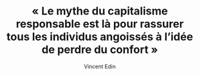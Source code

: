 ---
layout: post
title: "« Le mythe du capitalisme responsable est là pour rassurer tous les individus angoissés à l’idée de perdre du confort »"
link: https://usbeketrica.com/fr/article/le-mythe-du-capitalisme-responsable-est-la-pour-rassurer-tous-les-individus-angoisses-a-l-idee-de-perdre-du-confort
author: "Vincent Edin"
published_date: ""
description: "Espérer que les rapports marchands puissent être responsables est-il une lubie d’enfants gâtés ? À l’occasion du numéro d’été 2022, nous demandions à Fanny Parise, l’anthropologue et autrice de l’essai Les Enfants gâtés. Anthropologie du capitalisme responsable (Payot, 2022), et à Sébastien Kopp, cofondateur de la marque de baskets éthiques Veja, de croiser leurs regards sur la question."
language: "fr_FR"
categories: "Liens"
tags: "société économie"
og-tags: "société économie"
permalink: /:categories/:year/:month/:day/:title/
---